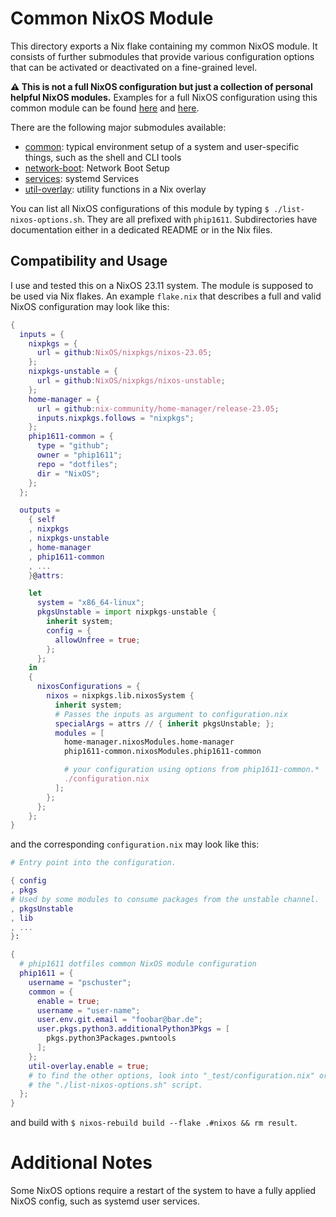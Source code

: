 # Common NixOS Module

This directory exports a Nix flake containing my common NixOS module. It
consists of further submodules that provide various configuration options that
can be activated or deactivated on a fine-grained level.

**⚠️ This is not a full NixOS configuration but just a collection of personal
helpful NixOS modules.** Examples for a full NixOS configuration using this
common module can be found [here](_test/flake.nix) and
[here](https://github.com/phip1611/nixos-configs/blob/main/flake.nix).

There are the following major submodules available:
- [common](common/README.md): typical environment setup of a system and
  user-specific things, such as the shell and CLI tools
- [network-boot](network-boot/README.md): Network Boot Setup
- [services](services/README.md): systemd Services
- [util-overlay](util-overlay/README.md): utility functions in a Nix overlay

You can list all NixOS configurations of this module by typing
`$ ./list-nixos-options.sh`. They are all prefixed with `phip1611`.
Subdirectories have documentation either in a dedicated README or in the Nix
files.

## Compatibility and Usage
I use and tested this on a NixOS 23.11 system. The module is supposed to be used
via Nix flakes. An example `flake.nix` that describes a full and valid NixOS
configuration may look like this:

```nix
{
  inputs = {
    nixpkgs = {
      url = github:NixOS/nixpkgs/nixos-23.05;
    };
    nixpkgs-unstable = {
      url = github:NixOS/nixpkgs/nixos-unstable;
    };
    home-manager = {
      url = github:nix-community/home-manager/release-23.05;
      inputs.nixpkgs.follows = "nixpkgs";
    };
    phip1611-common = {
      type = "github";
      owner = "phip1611";
      repo = "dotfiles";
      dir = "NixOS";
    };
  };

  outputs =
    { self
    , nixpkgs
    , nixpkgs-unstable
    , home-manager
    , phip1611-common
    , ...
    }@attrs:

    let
      system = "x86_64-linux";
      pkgsUnstable = import nixpkgs-unstable {
        inherit system;
        config = {
          allowUnfree = true;
        };
      };
    in
    {
      nixosConfigurations = {
        nixos = nixpkgs.lib.nixosSystem {
          inherit system;
          # Passes the inputs as argument to configuration.nix
          specialArgs = attrs // { inherit pkgsUnstable; };
          modules = [
            home-manager.nixosModules.home-manager
            phip1611-common.nixosModules.phip1611-common

            # your configuration using options from phip1611-common.*
            ./configuration.nix
          ];
        };
      };
    };
}
```

and the corresponding `configuration.nix` may look like this:

```nix
# Entry point into the configuration.

{ config
, pkgs
# Used by some modules to consume packages from the unstable channel.
, pkgsUnstable
, lib
, ...
}:

{
  # phip1611 dotfiles common NixOS module configuration
  phip1611 = {
    username = "pschuster";
    common = {
      enable = true;
      username = "user-name";
      user.env.git.email = "foobar@bar.de";
      user.pkgs.python3.additionalPython3Pkgs = [
        pkgs.python3Packages.pwntools
      ];
    };
    util-overlay.enable = true;
    # to find the other options, look into "_test/configuration.nix" or run
    # the "./list-nixos-options.sh" script.
  };
}
```

and build with `$ nixos-rebuild build --flake .#nixos && rm result`.

# Additional Notes
Some NixOS options require a restart of the system to have a fully applied NixOS
config, such as systemd user services.
